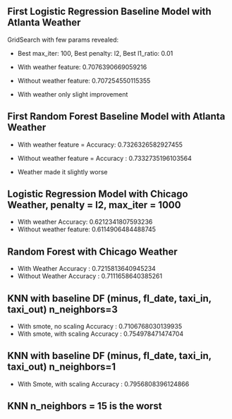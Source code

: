 ## First Logistic Regression Baseline Model with Atlanta Weather
GridSearch with few params revealed:
- Best max_iter: 100, Best penalty: l2, Best l1_ratio: 0.01
- With weather feature: 0.7076390669059216
- Without weather feature: 0.707254550115355

- With weather only slight improvement

## First Random Forest Baseline Model with Atlanta Weather
- With weather feature = Accuracy: 0.7326326582927455
- Without weather feature = Accuracy : 0.7332735196103564

- Weather made it slightly worse

## Logistic Regression Model with Chicago Weather, penalty = l2, max_iter = 1000
- With weather Accuracy: 0.6212341807593236
- Without weather feature: 0.6114906484488745

## Random Forest with Chicago Weather
- With Weather Accuracy : 0.7215813640945234
- Without Weather Accuracy : 0.7111658640385261

## KNN with baseline DF (minus, fl_date, taxi_in, taxi_out) n_neighbors=3
- With smote, no scaling Accuracy : 0.7106768030139935
- With smote, with scaling Accuracy : 0.754978471474704

## KNN with baseline DF (minus, fl_date, taxi_in, taxi_out) n_neighbors=1
- With Smote, with scaling Accuracy : 0.7956808396124866

## KNN n_neighbors = 15 is the worst 
